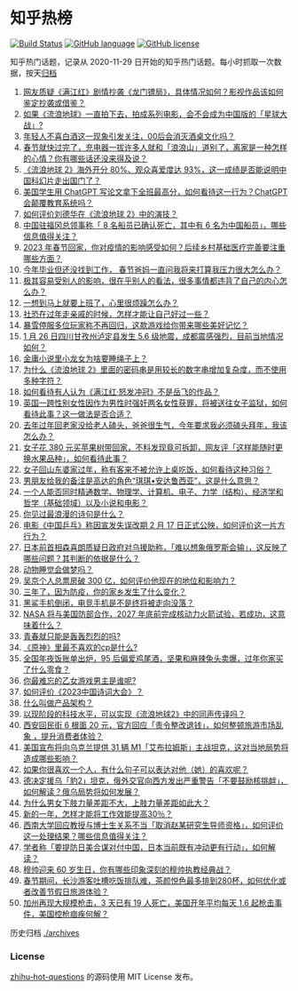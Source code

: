 # 知乎热榜
[![Build Status](https://github.com/ToWeLong/zhihu-hot-questions/workflows/CI/badge.svg)](https://github.com/ToWeLong/zhihu-hot-questions/actions)
[![GitHub language](https://img.shields.io/badge/language-golang-orange.svg)](https://golang.org/)
[![GitHub license](https://img.shields.io/github/license/ToWeLong/zhihu-hot-questions)](https://github.com/ToWeLong/zhihu-hot-questions/blob/main/LICENSE)

知乎热门话题，记录从 2020-11-29 日开始的知乎热门话题。每小时抓取一次数据，按天[归档](./archives)

<!-- BEGIN -->

1. [网友质疑《满江红》剧情抄袭《龙门镖局》，具体情况如何？影视作品该如何鉴定抄袭或借鉴？](https://www.zhihu.com/question/580632744)
1. [如果《流浪地球》一直拍下去，拍成系列电影，会不会成为中国版的「星球大战」?](https://www.zhihu.com/question/580144475)
1. [年轻人不喜白酒这一现象引发关注，00后会消灭酒桌文化吗？](https://www.zhihu.com/question/578288539)
1. [春节就快过完了，充电器一拔许多人就和「浪浪山」道别了，离家是一种怎样的心情？你有哪些话还没来得及说？](https://www.zhihu.com/question/580635994)
1. [《流浪地球 2》海外开分 80%、观众喜爱度达 93%，这一成绩是否能说明中国科幻片走出国门了？](https://www.zhihu.com/question/580423006)
1. [美国学生用 ChatGPT 写论文拿下全班最高分，如何看待这一行为？ChatGPT 会颠覆教育系统吗？](https://www.zhihu.com/question/580642633)
1. [如何评价刘德华在《流浪地球 2》中的演技？](https://www.zhihu.com/question/579999384)
1. [中国驻福冈总领事称「 8 名船员已确认死亡，其中有 6 名为中国船员」，哪些信息值得关注？](https://www.zhihu.com/question/580624899)
1. [2023 年春节回家，你对疫情的影响感受如何？后续乡村基础医疗完善要注重哪些方面？](https://www.zhihu.com/question/579985152)
1. [今年毕业但还没找到工作， 春节爸妈一直问我将来打算我压力很大怎么办？](https://www.zhihu.com/question/579004695)
1. [极其容易受别人的影响，很在乎别人的看法，很多事情都违背了自己的内心怎么办？](https://www.zhihu.com/question/20004141)
1. [一想到马上就要上班了，心里很烦躁怎么办？](https://www.zhihu.com/question/580467347)
1. [社恐在过年走亲戚的时候，怎样才能让自己好过一些？](https://www.zhihu.com/question/579246286)
1. [暴雪停服多位玩家称不再回归，这款游戏给你带来哪些美好记忆？](https://www.zhihu.com/question/580193562)
1. [1 月 26 日四川甘孜州泸定县发生 5.6 级地震，成都震感强烈，目前当地情况如何？](https://www.zhihu.com/question/580529100)
1. [金庸小说里小龙女为啥要睡绳子上？](https://www.zhihu.com/question/573236106)
1. [为什么《流浪地球 2》里面的密码串是用较长的数字串增加复杂度，而不使用多种字符？](https://www.zhihu.com/question/580233821)
1. [如何看待有人认为《满江红·怒发冲冠》不是岳飞的作品？](https://www.zhihu.com/question/329480755)
1. [英国一跨性别女性因作为男性时强奸两名女性获罪，将被送往女子监狱，如何看待此事？这一做法是否合适？](https://www.zhihu.com/question/580487434)
1. [去年过年回老家没给老人磕头，爸爸很生气，今年要求我必须磕头拜年，我该怎么办？](https://www.zhihu.com/question/572121802)
1. [女子花 380 元买苹果树带回家，不料发现竟可拆卸，网友评「这样能随时更换水果品种」，如何看待此事？](https://www.zhihu.com/question/579627808)
1. [女子回山东婆家过年，称有客来不被允许上桌吃饭，如何看待这种习俗？](https://www.zhihu.com/question/579775482)
1. [男朋友给我的备注是高达的角色“琪琪•安达鲁西亚”，这是什么意思？](https://www.zhihu.com/question/567997977)
1. [一个人能否同时精通数学、物理学、计算机、电子、力学（结构）、经济学和哲学（基础领域）以及小说和电影？](https://www.zhihu.com/question/21323541)
1. [你见过最浪漫的诗句是什么？](https://www.zhihu.com/question/579046773)
1. [电影《中国乒乓》称因宣发失误改期 2 月 17 日正式公映，如何评价这一片方行为？](https://www.zhihu.com/question/580508727)
1. [日本前首相森喜朗质疑日政府对乌援助称，「难以想象俄罗斯会输」，这反映了哪些问题？其判断的依据是什么？](https://www.zhihu.com/question/580630110)
1. [动物睡觉会做梦吗？](https://www.zhihu.com/question/580371935)
1. [吴京个人总票房破 300 亿，如何评价他现在的地位和影响力？](https://www.zhihu.com/question/580341795)
1. [三年了，因为防疫，你的家乡发生了什么变化？](https://www.zhihu.com/question/579421961)
1. [黑鲨手机倒闭，电竞手机是不是终将被走向没落？](https://www.zhihu.com/question/578253153)
1. [NASA 将与美国防部合作，2027 年底前完成核动力火箭试验，若成功，这意味着什么？](https://www.zhihu.com/question/580562514)
1. [青春就只能是轰轰烈烈的吗?](https://www.zhihu.com/question/580484552)
1. [《原神》里最不喜欢的cp是什么?](https://www.zhihu.com/question/575055463)
1. [全国年夜饭账单出炉，95 后偏爱鸡尾酒，坚果和麻辣兔头卖爆，过年你家买了什么零食？](https://www.zhihu.com/question/580431949)
1. [你最难忘的乙女游戏男主是谁呢?](https://www.zhihu.com/question/572110966)
1. [如何评价《2023中国诗词大会》？](https://www.zhihu.com/question/580503589)
1. [什么叫做产品架构？](https://www.zhihu.com/question/20288786)
1. [以现阶段的科技水平，可以实现《流浪地球2》中的同声传译吗？](https://www.zhihu.com/question/580189928)
1. [西安回民街 6 根面 20 元，官方回应「责令整改退钱」，如何整顿旅游市场乱象 ，提升消费者体验？](https://www.zhihu.com/question/580642792)
1. [美国宣布将向乌克兰提供 31 辆 M1「艾布拉姆斯」主战坦克，这对当地局势将造成哪些影响？](https://www.zhihu.com/question/580585612)
1. [如果你很喜欢一个人，有什么句子可以表达对他（她）的喜欢呢？](https://www.zhihu.com/question/580084290)
1. [德决定援乌「豹2」坦克，俄外交官向西方发出严重警告「不要鼓励核挑衅」，如何解读？俄乌局势将如何发展？](https://www.zhihu.com/question/580556157)
1. [为什么男女下肢力量差距不大，上肢力量差距如此大？](https://www.zhihu.com/question/580331760)
1. [新的一年，怎样才能将工作效能提高30％？](https://www.zhihu.com/question/580475594)
1. [西南大学回应教授与博士生关系不当「取消赵某研究生导师资格」，如何评价这一处理结果？哪些信息值得关注？](https://www.zhihu.com/question/580553141)
1. [学者称「要提防日美合谋对付中国，日本当前既有冲动更有行动」，如何解读？](https://www.zhihu.com/question/579778614)
1. [穆帅迎来 60 岁生日，你有哪些印象深刻的穆帅执教经典战？](https://www.zhihu.com/question/580565192)
1. [春节期间，长沙游客吐槽吃饭排队难，茶颜悦色最多排到280杯，如何优化或者改善节假日旅游体验？](https://www.zhihu.com/question/580480154)
1. [加州再现大规模枪击，3 天已有 19 人死亡，美国开年平均每天 1.6 起枪击事件，美国控枪痼疾何解？](https://www.zhihu.com/question/580335170)

<!-- END -->

历史归档 [./archives](./archives)


### License
[zhihu-hot-questions](https://github.com/towelong/zhihu-hot-questions) 的源码使用 MIT License 发布。